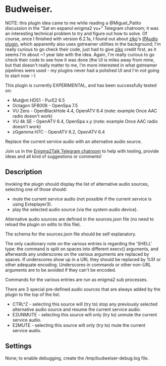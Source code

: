 # Budweiser.

NOTE: this plugin idea came to me while reading a @Miguel_Patito discussion in
the "Sat en espanol enigma2 vu+" Telegram chatroom; it was an interesting
technical problem to try and figure out how to solve. Of course, once I finished
with version 6.2.1a, I found out about
[ziko](https://www.linuxsat-support.com/cms/user/344808-ziko/)'s
[IPAudio plugin](https://www.linuxsat-support.com/thread/148485-ipaudio-by-ziko/?postID=618093#post618093),
which apparently also uses gstreamer utilities in the background; I'm really
curious to go check their code, just had to give 
[ziko](https://www.linuxsat-support.com/cms/user/344808-ziko/) credit first, as
it seems I'm about ~1 year late with the idea. Again, I'm really curious to go
check their code to see how it was done (the UI is miles away from mine, but
that doesn't really matter to me, I'm more interested in what gstreamer
pipelines were used - my plugins never had a polished UI and I'm not going to
start now :-)

This plugin is currently EXPERIMENTAL, and has been successfully tested on:
* Mut@nt HD51 - PurE2 6.5
* Octagon SF8008 - OpenSpa 7.5
* VU Zero - OpenBlackHole 4.4, OpenATV 6.4 (note: example Once AAC radio doesn't work)
* VU 4k SE - OpenATV 6.4, OpenSpa x.y (note: example Once AAC radio doesn't work)
* zGgemma H7C - OpenATV 6.2, OpenATV 6.4

Replace the current service audio with an alternative audio source.

Join us in the [Enigma2Talk Telegram chatroom](https://t.me/talkenigma2)
to help with testing, provide ideas and all kind of suggestions or comments!

## Description

Invoking the plugin should display the list of alternative audio sources,
selecting one of those should:
* mute the current service audio (not possible if the current service is using
  Exteplayer3).
* play the selected audio source (via the system audio device).

Alternative audio sources are defined in the sources.json file
(no need to reload the plugin on edits to this file).

The schema for the sources.json file should be self explanatory.

The only cautionary note on the various entries is regarding the 'SHELL' type:
the command is split on spaces into different execv() arguments, and afterwards
any underscores on the various arguments are replaced by spaces. If underscores
show up in a URL they should be replaced by %5f or other adequate encoding.
Underscores in commands or other non-URL arguments are to be avoided if they
can't be encoded.

Commands for the various entries are run as enigma2 sub processes.

There are 3 special pre-defined audio sources that are always added by the
plugin to the top of the list:
* CTRL^Z - selecting this source will (try to) stop any previously selected
  alternative audio source and resume the current service audio.
* E2UNMUTE - selecting this source will only (try to) unmute the current service
  audio.
* E2MUTE - selecting this source will only (try to) mute the current service
  audio.

## Settings

None; to enable debugging, create the /tmp/budweiser-debug.log file.
